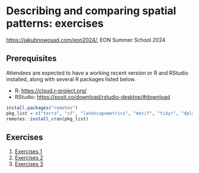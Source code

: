 # Describing and comparing spatial patterns: exercises

<https://jakubnowosad.com/eon2024/>, EON Summer School 2024

## Prerequisites

Attendees are expected to have a working recent version or R and RStudio installed, along with several R packages listed below.

- R: <https://cloud.r-project.org/>
- RStudio: <https://posit.co/download/rstudio-desktop/#download>

```r
install.packages("remotes")
pkg_list = c("terra", "sf", "landscapemetrics", "motif", "tidyr", "dplyr")
remotes::install_cran(pkg_list)
```

## Exercises

1. [Exercises 1](exercises1.R)
2. [Exercises 2](exercises2.R)
3. [Exercises 3](exercises3.R)
